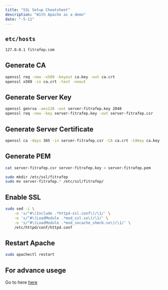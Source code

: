 ```yaml
---
title: "SSL Setup Cheatsheet"
description: "With Apache as a demo"
date: "-5-11"
---
```


## `etc/hosts`
```bash
127.0.0.1 fitrafep.com
```

## Generate CA
```bash
openssl req -new -x509 -keyout ca.key -out ca.crt
openssl x509 -in ca.crt -text -noout
```

## Generate Server Key
```bash
openssl genrsa -aes128 -out server-fitrafep.key 2048
openssl req -new -key server-fitrafep.key -out server-fitrafep.csr
```

## Generate Server Certificate
```bash
openssl ca -days 365 -in server-fitrafep.csr -CA ca.crt -CAkey ca.key -set_serial 1001 -out server-fitrafep.crt
```

## Generate PEM
```bash
cat server-fitrafep.csr server-fitrafep.key > server-fitrafep.pem
```

```bash
sudo mkdir /etc/ssl/fitrafep
sudo mv server-fitrafep.* /etc/ssl/fitrafep/
```

## Enable SSL
```bash
sudo sed -i \
	-e 's/^#\(Include .*httpd-ssl.conf\)/\1/' \
	-e 's/^#\(LoadModule .*mod_ssl.so\)/\1/' \
	-e 's/^#\(LoadModule .*mod_socache_shmcb.so\)/\1/' \
	/etc/httpd/conf/httpd.conf
```

## Restart Apache
```bash
sudo apachectl restart
```

## For advance usege
Go to here [here](https://roll.urown.net/ca/ca_root_setup.html)
